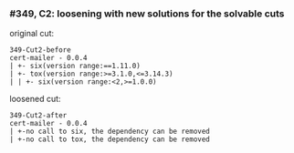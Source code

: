 ### #349, C2: loosening with new solutions for the solvable cuts
original cut:

```
349-Cut2-before
cert-mailer - 0.0.4
| +- six(version range:==1.11.0)
| +- tox(version range:>=3.1.0,<=3.14.3)
| | +- six(version range:<2,>=1.0.0)
```




loosened cut:
```
349-Cut2-after
cert-mailer - 0.0.4
| +-no call to six, the dependency can be removed
| +-no call to tox, the dependency can be removed
```


